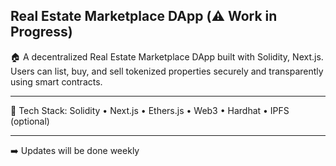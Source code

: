 ## Real Estate Marketplace DApp (⚠️ Work in Progress)

🏠 A decentralized Real Estate Marketplace DApp built with Solidity, Next.js. Users can list, buy, and sell tokenized properties securely and transparently using smart contracts. 

---
  
🔧 Tech Stack: Solidity • Next.js • Ethers.js • Web3 • Hardhat • IPFS (optional)    

---

 ➡️ Updates will be done weekly 
